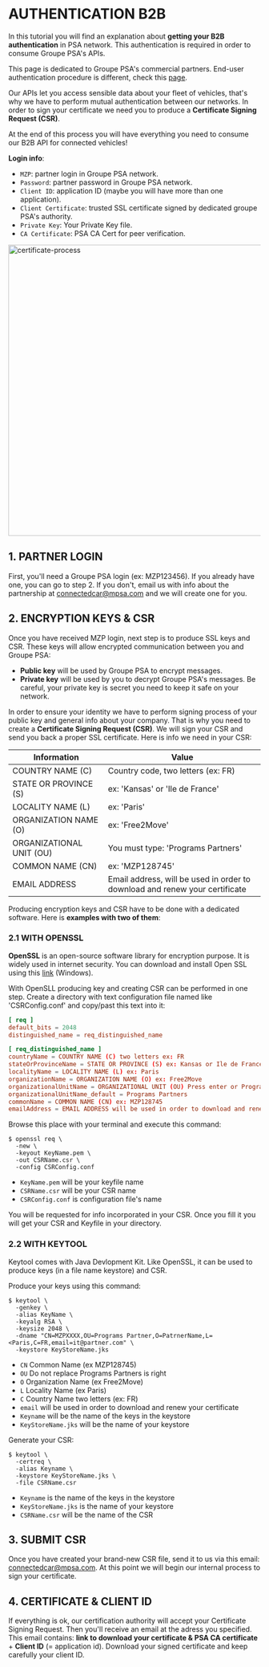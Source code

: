 # AUTHENTICATION B2B

In this tutorial you will find an explanation about **getting your B2B authentication** in PSA network. This authentication is required in order to consume Groupe PSA's APIs.

This page is dedicated to Groupe PSA's commercial partners. End-user authentication procedure is different, check this [page]({{site.baseurl}}/webapi/b2c/quickstart/connect).

Our APIs let you access sensible data about your fleet of vehicles, that's why we have to perform mutual authentication between our networks. In order to sign your certificate we need you to produce a **Certificate Signing Request (CSR)**. 

At the end of this process you will have everything you need to consume our B2B API for connected vehicles!

**Login info**:
- `MZP`: partner login in Groupe PSA network.
- `Password`: partner password in Groupe PSA network.
- `Client ID`: application ID (maybe you will have more than one application).
- `Client Certificate`: trusted SSL certificate signed by dedicated groupe PSA's authority.
- `Private Key`: Your Private Key file.
- `CA Certificate`: PSA CA Cert for peer verification.

<img src="{{site.baseurl}}/assets/images/certificate-process.png" alt="certificate-process" style="width: 580px">

## 1. PARTNER LOGIN

First, you'll need a Groupe PSA login (ex: MZP123456). If you already have one, you can go to step 2. If you don't, email us with info about the partnership at <connectedcar@mpsa.com> and we will create one for you.

## 2. ENCRYPTION KEYS & CSR

Once you have received MZP login, next step is to produce SSL keys and CSR. These keys will allow encrypted communication between you and Groupe PSA:
- **Public key** will be used by Groupe PSA to encrypt messages.
- **Private key** will be used by you to decrypt Groupe PSA's messages. Be careful, your private key is secret you need to keep it safe on your network.

In order to ensure your identity we have to perform signing process of your public key and general info about your company. That is why you need to create a **Certificate Signing Request (CSR)**. We will sign your CSR and send you back a proper SSL certificate. Here is info we need in your CSR:

|Information|Value|
|-|-|
| COUNTRY NAME (C) | Country code, two letters (ex: FR) |
| STATE OR PROVINCE (S) | ex: 'Kansas' or 'Ile de France' |
| LOCALITY NAME (L) | ex: 'Paris' |
| ORGANIZATION NAME (O) | ex: 'Free2Move' |
| ORGANIZATIONAL UNIT (OU) | You must type: 'Programs Partners' |
| COMMON NAME (CN) | ex: 'MZP128745' |
| EMAIL ADDRESS | Email address, will be used in order to download and renew your certificate |


Producing encryption keys and CSR have to be done with a dedicated software. Here is **examples with two of them**:

### 2.1 WITH OPENSSL
**OpenSSL** is an open-source software library for encryption purpose. It is widely used in internet security. You can download and install Open SSL using this [link](https://slproweb.com/products/Win32OpenSSL.html) (Windows).

With OpenSLL producing key and creating CSR can be performed in one step. Create a directory with text configuration file named like 'CSRConfig.conf' and copy/past this text into it:

```conf
[ req ]
default_bits = 2048
distinguished_name = req_distinguished_name

[ req_distinguished_name ]
countryName = COUNTRY NAME (C) two letters ex: FR
stateOrProvinceName = STATE OR PROVINCE (S) ex: Kansas or Ile de France
localityName = LOCALITY NAME (L) ex: Paris
organizationName = ORGANIZATION NAME (O) ex: Free2Move
organizationalUnitName = ORGANIZATIONAL UNIT (OU) Press enter or Programs Partners
organizationalUnitName_default = Programs Partners
commonName = COMMON NAME (CN) ex: MZP128745
emailAddress = EMAIL ADDRESS will be used in order to download and renew your certificate
```

Browse this place with your terminal and execute this command:

```shell
$ openssl req \
  -new \
  -keyout KeyName.pem \
  -out CSRName.csr \
  -config CSRConfig.conf
```

- `KeyName.pem` will be your keyfile name
- `CSRName.csr` will be your CSR name
- `CSRConfig.conf` is configuration file's name

You will be requested for info incorporated in your CSR. Once you fill it you will get your CSR and Keyfile in your directory.

### 2.2 WITH KEYTOOL
Keytool comes with Java Devlopment Kit. Like OpenSSL, it can be used to produce keys (in a file name keystore) and CSR.

Produce your keys using this command:

```shell
$ keytool \
  -genkey \
  -alias KeyName \
  -keyalg RSA \
  -keysize 2048 \
  -dname "CN=MZPXXXX,OU=Programs Partner,O=PatrnerName,L=<Paris,C=FR,email=it@partner.com" \
  -keystore KeyStoreName.jks
```

- `CN` Common Name (ex MZP128745)
- `OU` Do not replace Programs Partners is right
- `O` Organization Name (ex Free2Move)
- `L` Locality Name (ex Paris)
- `C` Country Name two letters (ex: FR)
- `email` will be used in order to download and renew your certificate
- `Keyname` will be the name of the keys in the keystore
- `KeyStoreName.jks` will be the name of your keystore

Generate your CSR:

```shell
$ keytool \
  -certreq \
  -alias Keyname \
  -keystore KeyStoreName.jks \
  -file CSRName.csr
```

- `Keyname` is the name of the keys in the keystore
- `KeyStoreName.jks` is the name of your keystore
- `CSRName.csr` will be the name of the CSR

## 3. SUBMIT CSR
Once you have created your brand-new CSR file, send it to us via this email: <connectedcar@mpsa.com>.
At this point we will begin our internal process to sign your certificate.

## 4. CERTIFICATE & CLIENT ID
If everything is ok, our certification authority will accept your Certificate Signing Request. Then you'll receive an email at the adress you specified. This email contains: **link to download your certificate & PSA CA certificate** + **Client ID** (= application id).
Download your signed certificate and keep carefully your client ID.